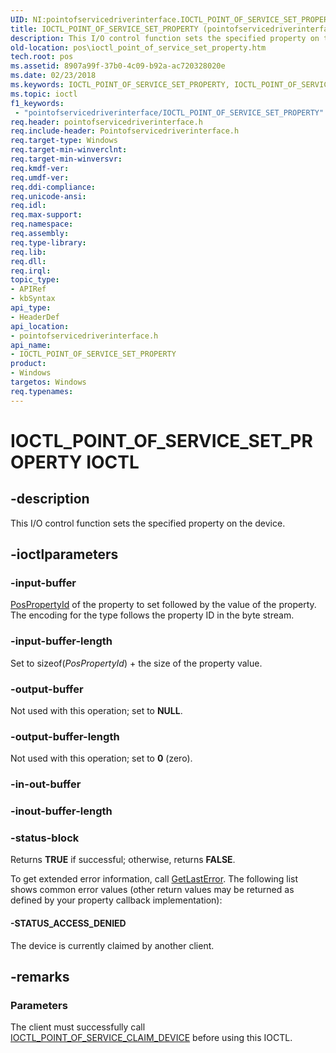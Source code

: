 ```yaml
---
UID: NI:pointofservicedriverinterface.IOCTL_POINT_OF_SERVICE_SET_PROPERTY
title: IOCTL_POINT_OF_SERVICE_SET_PROPERTY (pointofservicedriverinterface.h)
description: This I/O control function sets the specified property on the device.
old-location: pos\ioctl_point_of_service_set_property.htm
tech.root: pos
ms.assetid: 8907a99f-37b0-4c09-b92a-ac720328020e
ms.date: 02/23/2018
ms.keywords: IOCTL_POINT_OF_SERVICE_SET_PROPERTY, IOCTL_POINT_OF_SERVICE_SET_PROPERTY control, IOCTL_POINT_OF_SERVICE_SET_PROPERTY control code, pointofservicedriverinterface/IOCTL_POINT_OF_SERVICE_SET_PROPERTY, pos.ioctl_point_of_service_set_property
ms.topic: ioctl
f1_keywords:
 - "pointofservicedriverinterface/IOCTL_POINT_OF_SERVICE_SET_PROPERTY"
req.header: pointofservicedriverinterface.h
req.include-header: Pointofservicedriverinterface.h
req.target-type: Windows
req.target-min-winverclnt: 
req.target-min-winversvr: 
req.kmdf-ver: 
req.umdf-ver: 
req.ddi-compliance: 
req.unicode-ansi: 
req.idl: 
req.max-support: 
req.namespace: 
req.assembly: 
req.type-library: 
req.lib: 
req.dll: 
req.irql: 
topic_type:
- APIRef
- kbSyntax
api_type:
- HeaderDef
api_location:
- pointofservicedriverinterface.h
api_name:
- IOCTL_POINT_OF_SERVICE_SET_PROPERTY
product:
- Windows
targetos: Windows
req.typenames: 
---
```


# IOCTL_POINT_OF_SERVICE_SET_PROPERTY IOCTL


## -description


This I/O control function sets the specified property on the device.


## -ioctlparameters




### -input-buffer


<a href="https://docs.microsoft.com/windows-hardware/drivers/ddi/content/pointofservicedriverinterface/ne-pointofservicedriverinterface-_pospropertyid">PosPropertyId</a> of the property to set followed by the value of the property. The encoding for the type follows the property ID in the byte stream.


### -input-buffer-length

Set to sizeof(<i>PosPropertyId</i>) + the size of the property value.


### -output-buffer

Not used with this operation; set to <b>NULL</b>.


### -output-buffer-length

Not used with this operation; set to <b>0</b> (zero).


### -in-out-buffer








### -inout-buffer-length








### -status-block

Returns <b>TRUE</b> if successful; otherwise, returns <b>FALSE</b>.

To get extended error information, call <a href="https://go.microsoft.com/fwlink/p/?LinkId=316871">GetLastError</a>. The following list shows common error values (other return values may be returned as defined by your property callback implementation):




#### -STATUS_ACCESS_DENIED

The device is currently claimed by another client.


## -remarks



<h3><a id="Parameters"></a><a id="parameters"></a><a id="PARAMETERS"></a>Parameters</h3>


The client must successfully call <a href="https://docs.microsoft.com/windows-hardware/drivers/ddi/content/pointofservicedriverinterface/ni-pointofservicedriverinterface-ioctl_point_of_service_claim_device">IOCTL_POINT_OF_SERVICE_CLAIM_DEVICE</a> before using this IOCTL.



